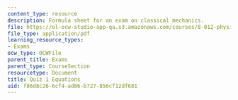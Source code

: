 ```yaml
---
content_type: resource
description: Formula sheet for an exam on classical mechanics.
file: https://ol-ocw-studio-app-qa.s3.amazonaws.com/courses/8-012-physics-i-classical-mechanics-fall-2008/f86d8c266cf4ad86b727856cf12df681_e1equations.pdf
file_type: application/pdf
learning_resource_types:
- Exams
ocw_type: OCWFile
parent_title: Exams
parent_type: CourseSection
resourcetype: Document
title: Quiz 1 Equations
uid: f86d8c26-6cf4-ad86-b727-856cf12df681
---
```

